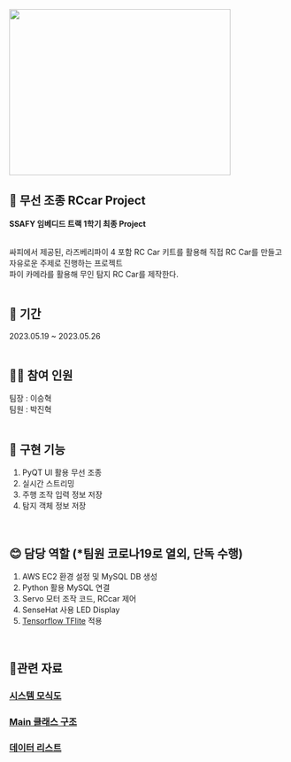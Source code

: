 <img src="https://github.com/leeseunghyuk0228/RCcar/assets/67091436/f9310695-55da-456a-935a-525eab6f66b3" width="400" height="300"/>

## 🚗 무선 조종 RCcar Project
<strong>SSAFY 임베디드 트랙 1학기 최종 Project</strong><br><br>

싸피에서 제공된, 라즈베리파이 4 포함 RC Car 키트를 활용해 직접 RC Car를 만들고 자유로운 주제로 진행하는 프로젝트<br>
파이 카메라를 활용해 무인 탐지 RC Car를 제작한다.
<br><br>

## 📅 기간
2023.05.19 ~ 2023.05.26
<br><br>

## 🤼‍♂️ 참여 인원
팀장 : 이승혁<br>
팀원 : 박진혁
<br><br>

## 📌 구현 기능
1. PyQT UI 활용 무선 조종
2. 실시간 스트리밍
3. 주행 조작 입력 정보 저장
4. 탐지 객체 정보 저장
<br>

## 😊 담당 역할 (*팀원 코로나19로 열외, 단독 수행)
1. AWS EC2 환경 설정 및 MySQL DB 생성
2. Python 활용 MySQL 연결
3. Servo 모터 조작 코드, RCcar 제어
4. SenseHat 사용 LED Display
5. [Tensorflow TFlite](https://github.com/tensorflow/examples/tree/master/lite/examples/object_detection/raspberry_pi) 적용
<br>

## 🔗관련 자료
### [시스템 모식도](./exec/RCCar_시스템모식도.jpg)
### [Main 클래스 구조](./exec/클래스구조.jpg)
### [데이터 리스트](./exec/데이터리스트.jpg)

